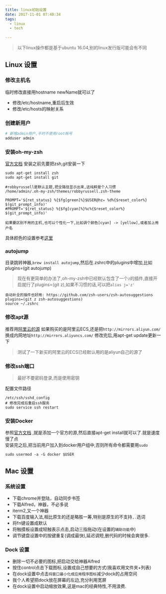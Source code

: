 ```yaml
---
title: linux初始设置
date: 2017-11-01 07:40:34
tags:
  - linux
  - tech
  
---
```


> 以下linux操作都是基于ubuntu 16.04,别的linux发行版可能会有不同

## Linux 设置

### 修改主机名

临时修改直接用hostname newName就可以了

- 修改/etc/hostname,重启后生效
- 修改/etc/hosts的映射关系

### 创建新用户

```bash
# 新增admin用户,平时不使用root帐号
adduser admin

```

### 安装oh-my-zsh
[官方文档](https://github.com/robbyrussell/oh-my-zsh)
安装之前先要把zsh,git安装一下

```
sudo apt-get install zsh
sudo apt-get install git

#robbyrussell是默认主题,把全路径显示出来,这纯粹是个人习惯
/home/admin/.oh-my-zsh/themes/robbyrussell.zsh-theme

PROMPT='${ret_status} %{$fg[green]%}$USER@hz✭ %d%{$reset_color%} $(git_prompt_info)'
#PROMPT='${ret_status} %{$fg[cyan]%}%c%{$reset_color%} $(git_prompt_info)'

如果要区别不用的主机,也可以个性化一下,比如调个颜色[cyan] -> [yellow],或者加上用户名

```

具体颜色的设置参考[这里](https://gabri.me/blog/custom-colors-in-your-zsh-prompt/)

### autojump
目录跳转神器,`brew install autojump`,然后在.zshrc中的plugins中增加,比如plugins=(git autojump)  
>现在有更简单的办法了,oh-my-zsh中已经默认包含了一个`z`的插件,直接开启就行了plugins=(git z),如果不习惯的话,可以把`alias j='z'`
```
自动补全的插件也好用: https://github.com/zsh-users/zsh-autosuggestions
plugins=(git z zsh-autosuggestions)
source ~/.zshrc
```



### 修改apt源
推荐用[阿里云的源](http://mirrors.aliyun.com/)
如果购买的是阿里云ECS,还是把`http://mirrors.aliyun.com/`换成内网地址`http://mirrors.aliyuncs.com/`
修改完后,用apt-get update更新一下

>测试了一下新买的阿里云的ECS已经默认用的是aliyun自己的源了

### 修改ssh端口
>最好不要密码登录,而是使用密钥

配置文件路径

```
/etc/ssh/sshd_config
# 修改完成后重启ssh服务
sudo service ssh restart

```


### 安装Docker

参照[官方文档](https://docs.docker.com/install/linux/docker-ce/ubuntu/#set-up-the-repository) ,就是添加一个官方的源,然后直接apt-get install就可以了.就是速度慢了点  
安装完之后,把当前用户加入到docker用户组中,否则所有命令都需要用`sudo`

```
sudo usermod -a -G docker $USER
```

## Mac 设置

### 系统设置
- 下载chrome并登陆，自动同步书签
- 下载Alfred，神器，不必多说
- iterm2,又一个神器
- 下载百度输入法,相比原生的还是略胜一筹,特别是原生的不支持`,.`选词
- 将fn键设置成默认
- 将触摸板设置成轻触表示点击,启动三指拖动(在设置的`辅助功能`中)
- 调节键盘设置中的按键重复(调成最快),延迟调短,删代码的时候会爽很多.

### Dock 设置 
- 删除一切不必要的图标,把启动交给神器Alfred
- 按住control点击下载图标,设置成自己想要的方式(我喜欢用文件夹+列表)
- 在dock设置中点击`将窗口最小化成应用程序图标`减少dock的占用空间
- 我个人希望把dock放在屏幕的左边,充分利用宽屏
- 在dock设置中启动缩放效果,这是mac的经典特性,不用浪费.